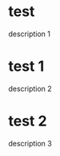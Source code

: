 <span class="section">

# test
description 1

</span>
<span class="section">

# test 1
description 2

</span>
<span class="section">

# test 2
description 3

</span>